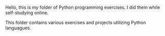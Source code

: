 Hello, this is my folder of Python programming exercises. I did them while self-studying online.

This folder contains various exercises and projects utilizing Python languagues.
